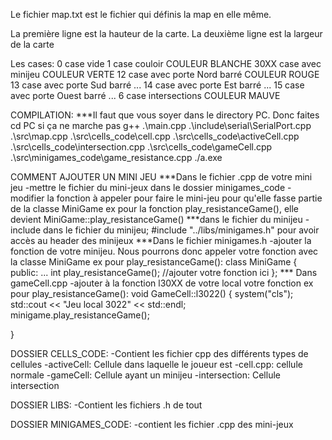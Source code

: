 Le fichier map.txt est le fichier qui définis la map en elle même. 

La première ligne est la hauteur de la carte.
La deuxième ligne est la largeur de la carte

Les cases:
0 case vide
1 case couloir COULEUR BLANCHE
30XX case avec minijeu COULEUR VERTE
12 case avec porte Nord barré COULEUR ROUGE
13 case avec porte Sud barré ...
14 case avec porte Est barré ... 
15 case avec porte Ouest barré ...
6 case intersections COULEUR MAUVE



COMPILATION:
***Il faut que vous soyer dans le directory PC. Donc faites cd PC si ça ne marche pas
g++ .\main.cpp .\include\serial\SerialPort.cpp .\src\map.cpp .\src\cells_code\cell.cpp .\src\cells_code\activeCell.cpp .\src\cells_code\intersection.cpp .\src\cells_code\gameCell.cpp .\src\minigames_code\game_resistance.cpp 
./a.exe


COMMENT AJOUTER UN MINI JEU
***Dans le fichier .cpp de votre mini jeu
-mettre le fichier du mini-jeux dans le dossier minigames_code
-modifier la fonction à appeler pour faire le mini-jeu pour qu'elle fasse partie de la classe MiniGame
ex pour la fonction play_resistanceGame(), elle devient MiniGame::play_resistanceGame() ***dans le fichier du minijeu
-include dans le fichier du minijeu; #include "../libs/minigames.h" pour avoir accès au header des minijeux
***Dans le fichier minigames.h
-ajouter la fonction de votre minijeu. Nous pourrons donc appeler votre fonction avec la classe MiniGame
ex pour play_resistanceGame():
class MiniGame
{
    public:
    ...
        int play_resistanceGame();
        //ajouter votre fonction ici
};
*** Dans gameCell.cpp
-ajouter à la fonction l30XX de votre local votre fonction
ex pour play_resistanceGame():
void GameCell::l3022()
{
    system("cls");
    std::cout << "Jeu local 3022" << std::endl;
    minigame.play_resistanceGame();
    
}

DOSSIER CELLS_CODE:
-Contient les fichier cpp des différents types de cellules
    -activeCell: Cellule dans laquelle le joueur est
    -cell.cpp: cellule normale
    -gameCell: Cellule ayant un minijeu
    -intersection: Cellule intersection

DOSSIER LIBS:
-Contient les fichiers .h de tout

DOSSIER MINIGAMES_CODE:
-contient les fichier .cpp des mini-jeux


